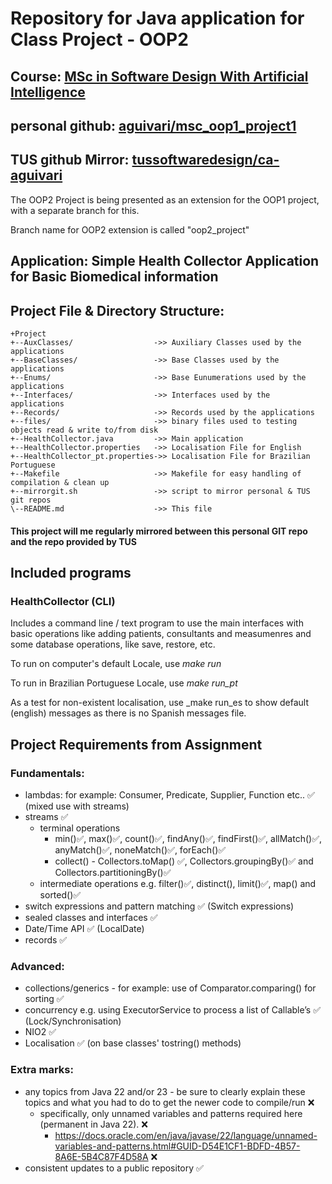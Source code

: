# Repository for Java application for Class Project - OOP2

## Course: [MSc in Software Design With Artificial Intelligence](https://tus.ie/courses/msc-in-software-design-with-artificial-intelligence/)
## personal github: [aguivari/msc_oop1_project1](https://github.com/aguivari/msc_oop1_project1)
## TUS github Mirror: [tussoftwaredesign/ca-aguivari](https://github.com/tussoftwaredesign/ca-aguivari/)

The OOP2 Project is being presented as an extension for the OOP1 project, with a separate branch for this.

Branch name for OOP2 extension is called "oop2_project"

## Application: Simple Health Collector Application for Basic Biomedical information

## Project File & Directory Structure:
```
+Project
+--AuxClasses/                  ->> Auxiliary Classes used by the applications
+--BaseClasses/                 ->> Base Classes used by the applications
+--Enums/                       ->> Base Eunumerations used by the applications
+--Interfaces/                  ->> Interfaces used by the applications
+--Records/                     ->> Records used by the applications
+--files/                       ->> binary files used to testing objects read & write to/from disk
+--HealthCollector.java         ->> Main application
+--HealthCollector.properties   ->> Localisation File for English
+--HealthCollector_pt.properties->> Localisation File for Brazilian Portuguese
+--Makefile                     ->> Makefile for easy handling of compilation & clean up
+--mirrorgit.sh                 ->> script to mirror personal & TUS git repos
\--README.md                    ->> This file
```

#### This project will me regularly mirrored between this personal GIT repo and the repo provided by TUS

## Included programs

### HealthCollector (CLI)

Includes a command line / text program to use the main interfaces
with basic operations like adding patients, consultants and measumenres
and some database operations, like save, restore, etc.

To run on computer's default Locale, use _make run_

To run in Brazilian Portuguese Locale, use _make run_pt_

As a test for non-existent localisation, use _make run_es to show default (english) messages as there is no Spanish messages file.

## Project Requirements from Assignment

### Fundamentals:
- lambdas: for example: Consumer, Predicate, Supplier, Function etc.. ✅ (mixed use with streams)
- streams ✅
    - terminal operations
        - min()✅, max()✅, count()✅, findAny()✅, findFirst()✅, allMatch()✅, anyMatch()✅, noneMatch()✅, forEach()✅
        - collect() - Collectors.toMap() ✅, Collectors.groupingBy()✅ and Collectors.partitioningBy()✅
    - intermediate operations e.g. filter()✅, distinct(), limit()✅, map() and sorted()✅
- switch expressions and pattern matching ✅ (Switch expressions)
- sealed classes and interfaces ✅
- Date/Time API ✅ (LocalDate)
- records ✅

### Advanced:
- collections/generics - for example: use of Comparator.comparing() for sorting ✅
- concurrency e.g. using ExecutorService to process a list of Callable’s ✅ (Lock/Synchronisation)
- NIO2 ✅
- Localisation ✅ (on base classes' tostring() methods)

### Extra marks:
- any topics from Java 22 and/or 23 - be sure to clearly explain these topics and what you had to do to get the newer code to compile/run ❌
    - specifically, only unnamed variables and patterns required here (permanent in Java 22).  ❌
        - https://docs.oracle.com/en/java/javase/22/language/unnamed-variables-and-patterns.html#GUID-D54E1CF1-BDFD-4B57-8A6E-5B4C87F4D58A ❌
- consistent updates to a public repository ✅
